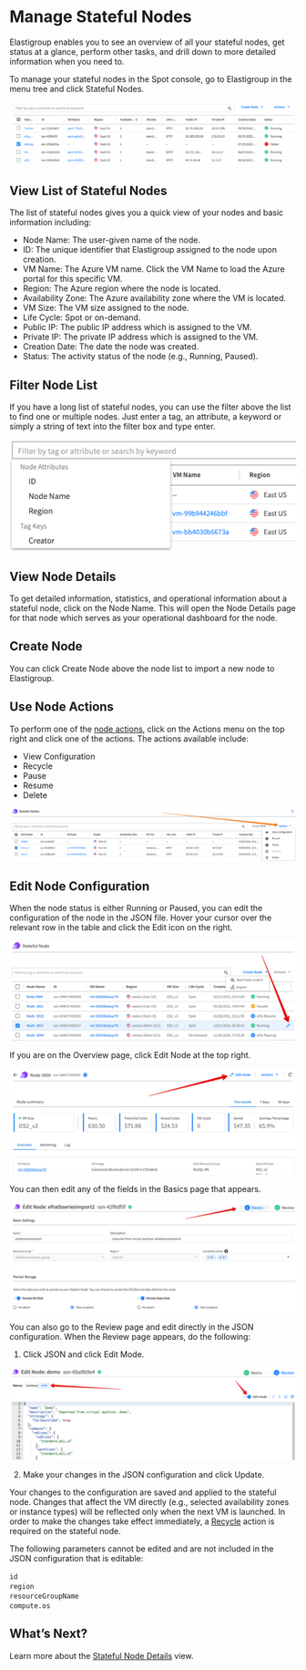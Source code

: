 # Manage Stateful Nodes

Elastigroup enables you to see an overview of all your stateful nodes, get status at a glance, perform other tasks, and drill down to more detailed information when you need to.

To manage your stateful nodes in the Spot console, go to Elastigroup in the menu tree and click Stateful Nodes.

<img src="/elastigroup/_media/azure-manage-stateful-nodes-01b.png" />

## View List of Stateful Nodes

The list of stateful nodes gives you a quick view of your nodes and basic information including:
- Node Name: The user-given name of the node.
- ID: The unique identifier that Elastigroup assigned to the node upon creation.
- VM Name: The Azure VM name. Click the VM Name to load the Azure portal for this specific VM.
- Region: The Azure region where the node is located.
- Availability Zone: The Azure availability zone where the VM is located.
- VM Size: The VM size assigned to the node.
- Life Cycle: Spot or on-demand.
- Public IP: The public IP address which is assigned to the VM.
- Private IP: The private IP address which is assigned to the VM.
- Creation Date: The date the node was created.
- Status: The activity status of the node (e.g., Running, Paused).

## Filter Node List

If you have a long list of stateful nodes, you can use the filter above the list to find one or multiple nodes. Just enter a tag, an attribute, a keyword or simply a string of text into the filter box and type enter.

<img src="/elastigroup/_media/azure-manage-stateful-nodes-02.png" />

## View Node Details

To get detailed information, statistics, and operational information about a stateful node, click on the Node Name. This will open the Node Details page for that node which serves as your operational dashboard for the node.

## Create Node

You can click Create Node above the node list to import a new node to Elastigroup.

## Use Node Actions

To perform one of the [node actions](managed-instance/azure/features/actions), click on the Actions menu on the top right and click one of the actions. The actions available include:
- View Configuration
- Recycle
- Pause
- Resume
- Delete

<img src="/elastigroup/_media/azure-manage-stateful-nodes-03a.png" />

## Edit Node Configuration

When the node status is either Running or Paused, you can edit the configuration of the node in the JSON file. Hover your cursor over the relevant row in the table and click the Edit icon on the right.

<img src="/elastigroup/_media/azure-manage-stateful-nodes-04.png" />

If you are on the Overview page, click Edit Node at the top right.

<img src="/elastigroup/_media/azure-manage-stateful-nodes-04-1.png" />

You can then edit any of the fields in the Basics page that appears.

<img src="/elastigroup/_media/azure-manage-stateful-nodes-05.png" />

You can also go to the Review page and edit directly in the JSON configuration. When the Review page appears, do the following:

1. Click JSON and click Edit Mode.  

<img src="/elastigroup/_media/azure-manage-stateful-nodes-06b.png" />

2. Make your changes in the JSON configuration and click Update.

Your changes to the configuration are saved and applied to the stateful node. Changes that affect the VM directly (e.g., selected availability zones or instance types) will be reflected only when the next VM is launched. In order to make the changes take effect immediately, a [Recycle](managed-instance/azure/features/actions?id=recycle) action is required on the stateful node.

The following parameters cannot be edited and are not included in the JSON configuration that is editable:

`id`<br>
`region`<br>
`resourceGroupName`<br>
`compute.os`

## What’s Next?

Learn more about the [Stateful Node Details](managed-instance/azure/tutorials/view-details) view.
